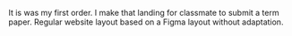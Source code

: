 It is was my first order. I make that landing for classmate to submit a term paper. Regular website layout based on a Figma layout without adaptation.
